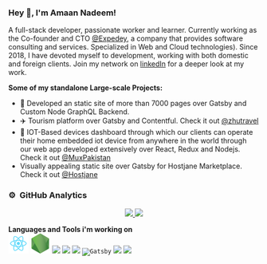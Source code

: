 
### Hey :wave:, I'm Amaan Nadeem!
A full-stack developer, passionate worker and learner. Currently working as the Co-founder and CTO [@Expedey](http://expedey.com), a company that provides software consulting and services. Specialized in Web and Cloud technologies). Since 2018, I have devoted myself to development, working with both domestic and foreign clients. Join my network on [linkedIn](https://www.linkedin.com/in/amaan-nadeem-4282581a2/) for a deeper look at my work.

**Some of my standalone Large-scale Projects:**

- :bullettrain_side: Developed an static site of more than 7000 pages over Gatsby and Custom Node GraphQL Backend.
- :airplane: Tourism platform over Gatsby and Contentful. Check it out [@zhutravel](https://zhutravel.com/)
- :robot: IOT-Based devices dashboard through which our clients can operate their home embedded iot device from anywhere in the world through our web app developed extensively over React, Redux and Nodejs. Check it out [@MuxPakistan](http://mux-dashboard.herokuapp.com/)
- Visually appealing static site over Gatsby for Hostjane Marketplace. Check it out [@Hostjane](https://www.hostjane.com/)


### ⚙️ &nbsp;GitHub Analytics

<p align="center">
<a href="https://github.com/amaan-nadeem">
  <img height="180em" src="https://github-readme-stats-eight-theta.vercel.app/api?username=amaan-nadeem&show_icons=true&theme=react&include_all_commits=true&count_private=true"/>
  <img height="180em" src="https://github-readme-stats-eight-theta.vercel.app/api/top-langs/?username=amaan-nadeem&layout=compact&langs_count=8&theme=react"/>
</a>
</p>


**Languages and Tools i'm working on**
</br>
<code><img height="40" src="https://raw.githubusercontent.com/github/explore/80688e429a7d4ef2fca1e82350fe8e3517d3494d/topics/react/react.png"></code>
<code><img height="40" src="https://raw.githubusercontent.com/github/explore/80688e429a7d4ef2fca1e82350fe8e3517d3494d/topics/nodejs/nodejs.png"></code>
<code><img height="40" src="https://upload.wikimedia.org/wikipedia/commons/thumb/1/17/GraphQL_Logo.svg/1024px-GraphQL_Logo.svg.png"></code>
<code><img height="40" src="https://cdn.worldvectorlogo.com/logos/apollo-graphql-compact.svg"></code>
<code><img height="40" src="https://cdn.iconscout.com/icon/free/png-256/aws-1869025-1583149.png"></code>
<code><img height="40" alt="Gatsby" src="https://www.gatsbyjs.com/Gatsby-Monogram.svg" /></code>
<code><img height="40" src="https://user-images.githubusercontent.com/33750251/60287980-21aa2700-990b-11e9-9c9d-a79874587a86.png"></code>
<code><img height="40" src="https://user-images.githubusercontent.com/9143253/47912437-f749bc00-de98-11e8-9669-e97f58b8be2e.png"></img></code>
